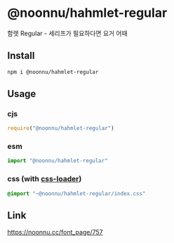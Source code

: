 # @noonnu/hahmlet-regular
함렛 Regular - 세리프가 필요하다면 요거 어때

## Install
```sh
npm i @noonnu/hahmlet-regular
```
## Usage
### cjs
```js
require("@noonnu/hahmlet-regular")
```
### esm
```js
import "@noonnu/hahmlet-regular"
```
### css (with [css-loader](https://github.com/webpack-contrib/css-loader))
```css
@import "~@noonnu/hahmlet-regular/index.css"
```

## Link
https://noonnu.cc/font_page/757